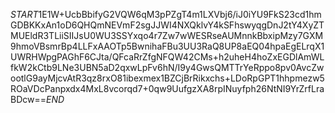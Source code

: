 $START$1E1W+UcbBbifyG2VQW6qM3pPZgT4m1LXVbj6/iJ0iYU9FkS23cd1hmGDBKKxAn1oD6QHQmNEVmF2sgJJWI4NXQklvY4kSFhswyqgDnJ2tY4XyZTMUEldR3TLiiSIIJsU0WU3SSYxqo4r7Zw7wWESRseAUMnnkBbxipMzy7GXM9hmoVBsmrBp4LLFxAAOTp5BwnihaFBu3UU3RaQ8UP8aEQ04hpaEgELrqX1UWRHWpgPAGhF6CJta/QFcaRrZfgNFQW42CMs+h2uheH4hoZxEGDlAmWLfkW2kCtb9LNe3UBN5aD2qxwLpFv6hN/I9y4GwsQMTTrYeRppo8pv0AvcZwootlG9ayMjcvAtR3qz8rxO81ibexmex1BZCjBrRikxchs+LDoRpGPT1hhpmezw5ROaVDcPanpxdx4MxL8vcorqd7+0qw9UufgzXA8rpINuyfph26NtNI9YrZrfLraBDcw==$END$
